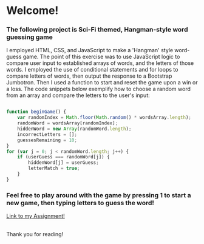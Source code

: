 # Welcome!

### The following project is Sci-Fi themed, Hangman-style word guessing game



I employed HTML, CSS, and JavaScript to make a 'Hangman' style word-guess game. The point of this exercise was to use JavaScript logic to compare user input to established arrays of words, and the letters of those words. I employed the use of conditional statements and for loops to compare letters of words, then output the response to a Bootstrap Jumbotron. Then I used a function to start and reset the game upon a win or a loss. The code snippets below exemplify how to choose a random word from an array and compare the letters to the user's input:


```javascript

function beginGame() {
    var randomIndex = Math.floor(Math.random() * wordsArray.length);
    randomWord = wordsArray[randomIndex];
    hiddenWord = new Array(randomWord.length);
    incorrectLetters = [];
    guessesRemaining = 10;
}
for (var j = 0; j < randomWord.length; j++) {
    if (userGuess === randomWord[j]) {
        hiddenWord[j] = userGuess;
        letterMatch = true;
    }
}
```

### Feel free to play around with the game by pressing 1 to start a new game, then typing letters to guess the word!

[Link to my Assignment!](https://jacksonsabol.github.io/Word-Guess-Game/)

<br>
Thank you for reading!